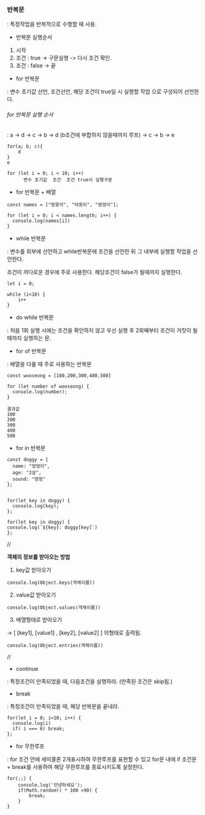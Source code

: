 ### 반복문

: 특정작업을 반복적으로 수행할 때 사용.

- 반복문 실행순서

1. 시작
2. 조건 : true -> 구문실행 -> 다시 조건 확인.
3. 조건 : false -> 끝



- for 반복문

: 변수 초기값 선언,  조건선언,  해당 조건이 true일 시 실행할 작업 으로 구성되어 선언한다.

###### for 반복문 실행 순서 

: a -> d -> c -> b -> d (b조건에 부합하지 않을때까지 루프) -> c -> b -> e

```
for(a; b; c){
	d
}
e
```



```
for (let i = 0; i < 10; i++)
      변수 초기값  조건  조건 true시 실행구문
```





- for 반복문 + 배열

```
const names = ["멍뭉이", "야옹이", "멍멍이"];

for (let i = 0; i < names.length; i++) {
  console.log(names[i])
}
```



- while 반복문

:  변수를 외부에 선언하고 while반복문에 조건을 선언한 뒤 그 내부에 실행할 작업을 선언한다.

   조건이 까다로운 경우에 주로 사용한다. 해당조건이 false가 될때까지 실행한다.

```
let i = 0;

while (i<10) {
	i++
}
```



- do while 반복문

 : 처음 1회 실행 시에는 조건을 확인하지 않고 우선 실행 후 2회째부터 조건이 거짓이 될때까지 실행하는 문.



- for of 반복문

: 배열을 다룰 때 주로 사용하는 반복문

```
const wooseong = [100,200,300,400,500]

for (let number of wooseong) {
  console.log(number);
}

결과값 
100
200
300
400
500
```



- for in 반복문

```
const doggy = {
  name: "멍멍이",
  age: "2살",
  sound: "멍멍"
};


for(let key in doggy) {
  console.log(key);
};

for(let key in doggy) {
console.log(`${key}: doggy[key]`)
};
```



//

**객체의 정보를 받아오는 방법**

1. key값 받아오기

```
console.log(Object.keys(객체이름))
```

2. value값 받아오기

```
console.log(Object.values(객체이름))
```

3. 배열형태로 받아오기

-> [ [key1], [value1] , [key2], [value2] ] 의형태로 출력됨.

```
console.log(Object.entries(객체이름))
```

//



- continue

: 특정조건이 만족되었을 때, 다음조건을 실행하라. (만족된 조건은 skip됨.)

- break

: 특정조건이 만족되었을 때, 해당 반복문을 끝내라.

```
for(let i = 0; i<10; i++) {
  console.log(i)
  if( i === 6) break;
};
```

- for 무한루프

: for 조건 안에 세미콜론 2개표시하여 무한루프를 표현할 수 있고 for문 내에 if 조건문 + break를 사용하여 해당 무한루프를 종료시키도록 설정한다.

```
for(;;) {
	console.log('안녕하세요');
	if(Math.random() * 100 >90) {
		break;
	}
}
```

